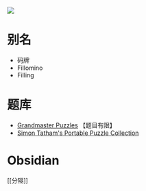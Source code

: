 ![](https://www.gmpuzzles.com/images/blog/GM-Fillomino-Ex.png)

# 别名

- 码牌
- Fillomino
- Filling

# 题库

- [Grandmaster Puzzles](https://www.gmpuzzles.com/blog/category/regiondivision/fillomino/) 【题目有限】
- [Simon Tatham's Portable Puzzle Collection](https://www.chiark.greenend.org.uk/~sgtatham/puzzles/js/filling.html)

# Obsidian

[[分隔]]